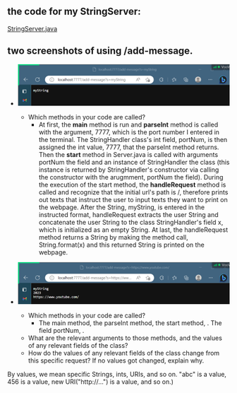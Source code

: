 ## the code for my StringServer:
[StringServer.java](StringServer.java)
## two screenshots of using /add-message.
- ![myString](myString.png)
  - Which methods in your code are called?
    - At first, the **main** method is run and **parseInt** method is called with the argument, 7777, which is the port number I entered in the terminal. The StringHandler class's int field, portNum, is then assigned the int value, 7777, that the parseInt method returns. Then the **start** method in Server.java is called with arguments portNum the field and an instance of StringHandler the class (this instance is returned by StringHandler's constructor via calling the constructor with the arugmment, portNum the field). During the execution of the start method, the **handleRequest** method is called and recognize that the initial url's path is /, therefore prints out texts that instruct the user to input texts they want to print on the webpage. After the String, myString, is entered in the instructed format, handleRequest extracts the user String and concatenate the user String to the class StringHandler's field x, which is initialized as an empty String. At last, the handleRequest method returns a String by making the method call, String.format(x) and this returned String is printed on the webpage.

- ![YouTube](YouTube.png)
  - Which methods in your code are called?
    - The main method, the parseInt method, the start method, . The field portNum, .
  - What are the relevant arguments to those methods, and the values of any relevant fields of the class?
  - How do the values of any relevant fields of the class change from this specific request? If no values got changed, explain why.

By values, we mean specific Strings, ints, URIs, and so on. "abc" is a value, 456 is a value, new URI("http://...") is a value, and so on.)
